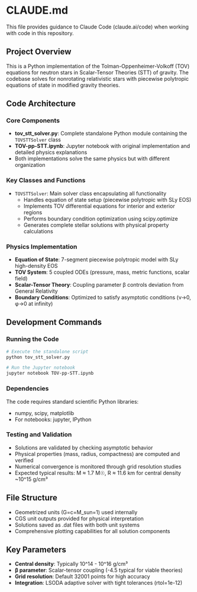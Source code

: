 # CLAUDE.md

This file provides guidance to Claude Code (claude.ai/code) when working with code in this repository.

## Project Overview

This is a Python implementation of the Tolman-Oppenheimer-Volkoff (TOV) equations for neutron stars in Scalar-Tensor Theories (STT) of gravity. The codebase solves for nonrotating relativistic stars with piecewise polytropic equations of state in modified gravity theories.

## Code Architecture

### Core Components

- **tov_stt_solver.py**: Complete standalone Python module containing the `TOVSTTSolver` class
- **TOV-pp-STT.ipynb**: Jupyter notebook with original implementation and detailed physics explanations
- Both implementations solve the same physics but with different organization

### Key Classes and Functions

- `TOVSTTSolver`: Main solver class encapsulating all functionality
  - Handles equation of state setup (piecewise polytropic with SLy EOS)
  - Implements TOV differential equations for interior and exterior regions
  - Performs boundary condition optimization using scipy.optimize
  - Generates complete stellar solutions with physical property calculations

### Physics Implementation

- **Equation of State**: 7-segment piecewise polytropic model with SLy high-density EOS
- **TOV System**: 5 coupled ODEs (pressure, mass, metric functions, scalar field)
- **Scalar-Tensor Theory**: Coupling parameter β controls deviation from General Relativity
- **Boundary Conditions**: Optimized to satisfy asymptotic conditions (ν→0, φ→0 at infinity)

## Development Commands

### Running the Code

```bash
# Execute the standalone script
python tov_stt_solver.py

# Run the Jupyter notebook
jupyter notebook TOV-pp-STT.ipynb
```

### Dependencies

The code requires standard scientific Python libraries:
- numpy, scipy, matplotlib
- For notebooks: jupyter, IPython

### Testing and Validation

- Solutions are validated by checking asymptotic behavior
- Physical properties (mass, radius, compactness) are computed and verified
- Numerical convergence is monitored through grid resolution studies
- Expected typical results: M ≈ 1.7 M☉, R ≈ 11.6 km for central density ~10^15 g/cm³

## File Structure

- Geometrized units (G=c=M_sun=1) used internally
- CGS unit outputs provided for physical interpretation
- Solutions saved as .dat files with both unit systems
- Comprehensive plotting capabilities for all solution components

## Key Parameters

- **Central density**: Typically 10^14 - 10^16 g/cm³
- **β parameter**: Scalar-tensor coupling (-4.5 typical for viable theories)
- **Grid resolution**: Default 32001 points for high accuracy
- **Integration**: LSODA adaptive solver with tight tolerances (rtol=1e-12)